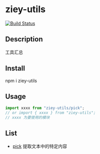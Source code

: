 # ziey-utils

[![Build Status](https://travis-ci.org/zemzheng/ziey-utils.svg)](https://travis-ci.org/zemzheng/ziey-utils)

## Description

工具汇总

## Install

npm i ziey-utils

## Usage

```javascript
import xxxx from "ziey-utils/pick";
// or import { xxxx } from "ziey-utils";
// xxxx 为要使用的模块
```

## List

* [pick](src/pick) 提取文本中的特定内容
